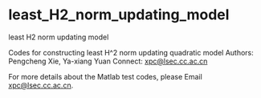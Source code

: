 # least_H2_norm_updating_model
least H2 norm updating model

Codes for constructing least H^2 norm updating quadratic model
Authors: Pengcheng Xie, Ya-xiang Yuan
Connect: xpc@lsec.cc.ac.cn

For more details about the Matlab test codes, please Email xpc@lsec.cc.ac.cn. 
